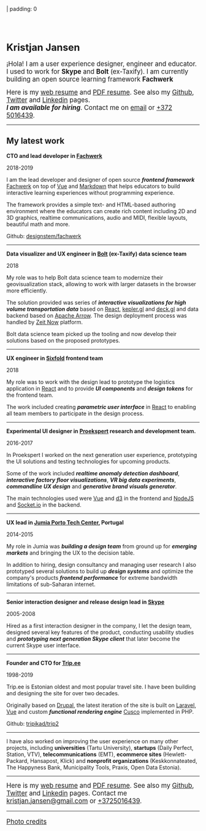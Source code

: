 | padding: 0

<f-image src="./kristjan_jansen_small.jpg" />

<section>

<br><br> 

# <big>Kristjan Jansen</big>

<div class="grid" style="--cols: 1fr 1fr">

<big>¡Hola! I am a user experience designer, engineer and educator. I used to work for **Skype** and **Bolt** (ex-Taxify). I am currently building an open source learning framework **Fachwerk**</big>

<div>

<big>Here is my [web resume](./resume) and [PDF resume](./resume/kristjan_jansen_resume.pdf). See also my [Github](http://github.com/kristjanjansen), [Twitter](http://twitter.com/kristjanjansen) and [Linkedin](http://ee.linkedin.com/pub/kristjan-jansen/15/b06/778) pages.<br>***I am available for hiring***. Contact me on [email](mailto:kristjan.jansen@gmail.com) or [+372 5016439](tel:+3725016439).</big>

</div>

</div>

<hr class="thick" />

## My latest work

<div class="grid" style="--cols: 1fr 2fr">

<div>

**CTO and lead developer in [Fachwerk](https://designstem.github.io/fachwerk)**

<p style="color: var(--gray)">2018-2019</p>

</div>

<div>

I am the lead developer and designer of open source ***frontend&nbsp;framework*** [Fachwerk](https://designstem.github.io/fachwerk) on top of [Vue](https://vuejs.org/) and [Markdown](https://commonmark.org/help/) that helps educators to build interactive learning experiences without programming experience.

The framework provides a simple text- and HTML-based authoring environment where the educators can create rich content including 2D and 3D graphics, realtime communications, audio and MIDI, flexible layouts, beautiful math and more.

Github: [designstem/fachwerk](https://github.com/designstem/fachwerk)

</div>

</div>

<hr>

<div class="grid" style="--cols: 1fr 2fr">

<div>

**Data visualizer and UX engineer in [Bolt](https://bolt.eu) (ex-Taxify) data science team**

<div style="color: var(--gray)">2018</div>

</div>

<div>

My role was to help Bolt data science team to modernize their geovisualization stack, allowing to work with larger datasets in the browser more efficiently.

The solution provided was series of ***interactive visualizations for high volume transportation data*** based on [React](https://reactjs.org/), [kepler.gl](https://kepler.gl) and [deck.gl](https://deck.gl/) and data backend based on [Apache Arrow](https://arrow.apache.org/). The design deployment process was handled by [Zeit Now](https://zeit.co/now) platform.

Bolt data science team picked up the tooling and now develop their solutions based on the proposed prototypes.

</div>

</div>

<hr />

<div class="grid" style="--cols: 1fr 2fr">

  <div>

  **UX engineer in [Sixfold](https://sixfold.com/) frontend team**

<p style="color: var(--gray)">2018</p>

  </div>

  <div>

  My role was to work with the design lead to prototype the logistics application in [React](https://reactjs.org/) and to provide ***UI&nbsp;components*** and ***design&nbsp;tokens*** for the frontend team. 

  The work included creating ***parametric user interface*** in [React](https://reactjs.org/) to enabling all team members to participate in the design process.

  </div>

</div>

<hr />

<div class="grid" style="--cols: 1fr 2fr">

  <div>

**Experimental UI designer in [Proekspert](https://proekspert.ee/) research and development team.**

<p style="color: var(--gray)">2016-2017</p>

  </div>

  <div>

In Proekspert I worked on the next generation user experience, prototyping the UI solutions and testing technologies for upcoming products.

Some of the work included ***realtime anomaly detection dashboard***, ***interactive factory floor visualizations***, ***VR big data experiments***, ***commandline UX design*** and ***generative brand visuals generator***. 

The main technologies used were [Vue](https://vuejs.org/) and [d3](https://github.com/d3/d3) in the frontend and [NodeJS](https://nodejs.org/en/) and [Socket.io](https://socket.io/) in the backend.

  </div>

</div>

<hr />

<div class="grid" style="--cols: 1fr 2fr">

  <div>

**UX lead in [Jumia Porto Tech Center](https://www.linkedin.com/company/porto-tech-center), Portugal**

<p style="color: var(--gray)">2014-2015</p>

  </div>

  <div>

My role in Jumia was ***building a design team*** from ground up for ***emerging markets*** and bringing the UX to the decision table.

In addition to hiring, design consultancy and managing user research I also prototyped several solutions to build up  ***design systems*** and optimize the company's products ***frontend performance*** for extreme bandwidth limitations of sub-Saharan internet.

  </div>

</div>

<hr />

<div class="grid" style="--cols: 1fr 2fr">

  <div>

**Senior interaction designer and release design lead in [Skype](http://skype.com/)**

<p style="color: var(--gray)">2005-2008</p>

  </div>

  <div>

Hired as a first interaction designer in the company, I let the design team, designed several key features of the product, conducting usability studies and ***prototyping next generation Skype client*** that later become the current Skype user interface.

  </div>

</div>

<hr />

<div class="grid" style="--cols: 1fr 2fr">

  <div>

**Founder and CTO for [Trip.ee](https://trip.ee)**

<p style="color: var(--gray)">1998-2019</p>

  </div>

  <div>

Trip.ee is Estonian oldest and most popular travel site. I have been building and designing the site for over two decades.

Originally based on [Drupal](http://drupal.org/), the latest iteration of the site is built on [Laravel](https://laravel.com/), [Vue](https://vuejs.org/) and custom ***functional rendering engine*** [Cusco](https://github.com/kristjanjansen/cusco) implemented in PHP.

Github: [tripikad/trip2](https://github.com/tripikad/trip2)
  </div>

</div>

<hr>

I have also worked on improving the user experience on many other projects, including **universities** (Tartu University), **startups** (Daily Perfect, Station, VTV), **telecommunications** (EMT), **ecommerce sites** (Hewlett-Packard, Hansapost, Klick) and **nonprofit organizations** (Keskkonnateated, The Happyness Bank, Municipality Tools, Praxis, Open Data Estonia).

<hr class="thick" />

<big>Here is my [web resume](./resume) and [PDF resume](./resume/kristjan_jansen_resume.pdf). See also my [Github](http://github.com/kristjanjansen), [Twitter](http://twitter.com/kristjanjansen) and [Linkedin](http://ee.linkedin.com/pub/kristjan-jansen/15/b06/778) pages. Contact me kristjan.jansen@gmail.com or [+3725016439](tel:+3725016439).

<hr />

<a href="https://tõ.nu">Photo credits</a>

</section>

<br><br><br><br><br>
